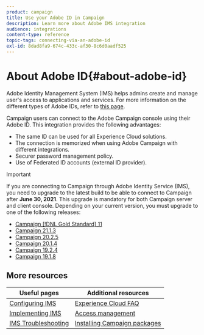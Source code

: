 ```yaml
---
product: campaign
title: Use your Adobe ID in Campaign
description: Learn more about Adobe IMS integration
audience: integrations
content-type: reference
topic-tags: connecting-via-an-adobe-id
exl-id: 8dad8fa9-674c-433c-af30-8c6d0aadf525
---
```

# About Adobe ID{#about-adobe-id}

Adobe Identity Management System (IMS) helps admins create and manage user's access to applications and services. For more information on the different types of Adobe IDs, refer to [this page](https://helpx.adobe.com/enterprise/using/identity.html).

Campaign users can connect to the Adobe Campaign console using their Adobe ID. This integration provides the following advantages:

* The same ID can be used for all Experience Cloud solutions.
* The connection is memorized when using Adobe Campaign with different integrations.
* Securer password management policy.
* Use of Federated ID accounts (external ID provider).


>[!IMPORTANT]
>
>If you are connecting to Campaign through Adobe Identity Service (IMS), you need to upgrade to the latest build to be able to connect to Campaign after **June 30, 2021**. This upgrade is mandatory for both Campaign server and client console. Depending on your current version, you must upgrade to one of the following releases: 
>
> * [Campaign [!DNL Gold Standard] 11](../../rn/using/gold-standard.md)
> * [Campaign 21.1.3](../../rn/using/latest-release.md) 
> * [Campaign 20.2.5](../../rn/using/release--20-2.md) 
> * [Campaign 20.1.4](../../rn/using/release--20-1.md)
> * [Campaign 19.2.4](../../rn/using/release--19-2.md) 
> * [Campaign 19.1.8](../../rn/using/release--19-1.md)
>

## More resources

| Useful pages | Additional resources |
|---|---|
| [Configuring IMS](../../integrations/using/configuring-ims.md) | [Experience Cloud FAQ](https://experienceleague.adobe.com/docs/core-services/interface/manage-users-and-products/faq.html) |
| [Implementing IMS](../../integrations/using/implementing-ims.md) | [Access management](../../platform/using/access-management.md) |
| [IMS Troubleshooting](../../integrations/using/ims-troubleshooting.md) |  [Installing Campaign packages](../../installation/using/installing-campaign-standard-packages.md) |
